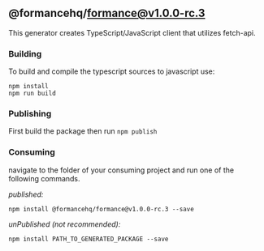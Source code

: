 ## @formancehq/formance@v1.0.0-rc.3

This generator creates TypeScript/JavaScript client that utilizes fetch-api.

### Building

To build and compile the typescript sources to javascript use:
```
npm install
npm run build
```

### Publishing

First build the package then run ```npm publish```

### Consuming

navigate to the folder of your consuming project and run one of the following commands.

_published:_

```
npm install @formancehq/formance@v1.0.0-rc.3 --save
```

_unPublished (not recommended):_

```
npm install PATH_TO_GENERATED_PACKAGE --save
